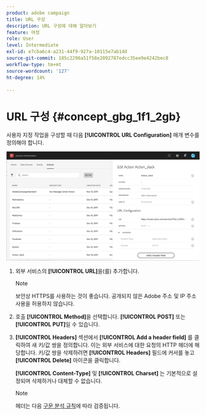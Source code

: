 ```yaml
---
product: adobe campaign
title: URL 구성
description: URL 구성에 대해 알아보기
feature: 여정
role: User
level: Intermediate
exl-id: e7cba6c4-a231-44f9-927a-10115e7ab1dd
source-git-commit: 185c2296a51f58e2092787edcc35ee9e4242bec8
workflow-type: tm+mt
source-wordcount: '127'
ht-degree: 14%

---
```


# URL 구성 {#concept_gbg_1f1_2gb}

사용자 지정 작업을 구성할 때 다음 **[!UICONTROL URL Configuration]** 매개 변수를 정의해야 합니다.

![](../assets/journeyurlconfiguration.png)

1. 외부 서비스의 **[!UICONTROL URL]**&#x200B;을(를) 추가합니다.

   >[!NOTE]
   >
   >보안상 HTTPS를 사용하는 것이 좋습니다. 공개되지 않은 Adobe 주소 및 IP 주소 사용을 허용하지 않습니다.

1. 호출 **[!UICONTROL Method]**&#x200B;을 선택합니다. **[!UICONTROL POST]** 또는 **[!UICONTROL PUT]**&#x200B;일 수 있습니다.
1. **[!UICONTROL Headers]** 섹션에서 **[!UICONTROL Add a header field]** 를 클릭하여 새 키/값 쌍을 정의합니다. 이는 외부 서비스에 대한 요청의 HTTP 헤더에 해당합니다. 키/값 쌍을 삭제하려면 **[!UICONTROL Headers]** 필드에 커서를 놓고 **[!UICONTROL Delete]** 아이콘을 클릭합니다.

   **[!UICONTROL Content-Type]** 및 **[!UICONTROL Charset]** 는 기본적으로 설정되며 삭제하거나 대체할 수 없습니다.

   >[!NOTE]
   >
   >헤더는 다음 [구문 분석 규칙](https://tools.ietf.org/html/rfc7230#section-3.2.4)에 따라 검증됩니다.
